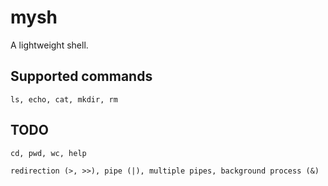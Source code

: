 # mysh
A lightweight shell.

## Supported commands
```shell
ls, echo, cat, mkdir, rm
```

## TODO
```shell
cd, pwd, wc, help
```

```shell
redirection (>, >>), pipe (|), multiple pipes, background process (&)
```
